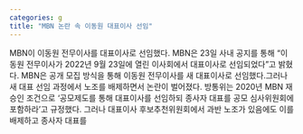 ```yaml
---
categories: g
title: "MBN 논란 속 이동원 대표이사 선임"
---
```

MBN이 이동원 전무이사를 대표이사로 선임했다. MBN은 23일 사내 공지를 통해 “이동원 전무이사가 2022년 9월 23일에 열린 이사회에서 대표이사로 선임되었다”고 밝혔다. MBN은 공개 모집 방식을 통해 이동원 전무이사를 새 대표이사로 선임했다.그러나 새 대표 선임 과정에서 노조를 배제하면서 논란이 벌어졌다. 방통위는 2020년 MBN 재승인 조건으로 ‘공모제도를 통해 대표이사를 선임하되 종사자 대표를 공모 심사위원회에 포함하라’고 규정했다. 그러나 대표이사 후보추천위원회에서 과반 노조가 있음에도 이를 배제하고 종사자 대표를